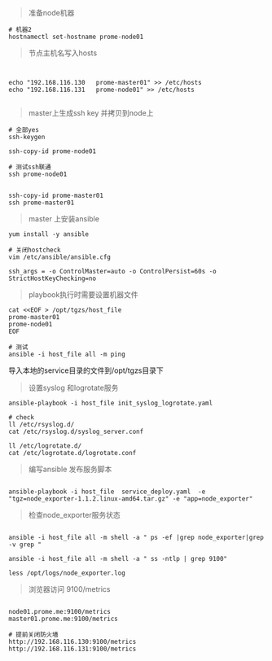 > 准备node机器
```shell script
# 机器2
hostnamectl set-hostname prome-node01
```

> 节点主机名写入hosts
```shell script


echo "192.168.116.130   prome-master01" >> /etc/hosts
echo "192.168.116.131   prome-node01" >> /etc/hosts


``` 

> master上生成ssh key 并拷贝到node上
```shell script
# 全部yes
ssh-keygen

ssh-copy-id prome-node01

# 测试ssh联通
ssh prome-node01


ssh-copy-id prome-master01
ssh prome-master01
```



> master 上安装ansible
```shell script
yum install -y ansible

# 关闭hostcheck 
vim /etc/ansible/ansible.cfg

ssh_args = -o ControlMaster=auto -o ControlPersist=60s -o StrictHostKeyChecking=no 

```

> playbook执行时需要设置机器文件 
```shell script
cat <<EOF > /opt/tgzs/host_file
prome-master01
prome-node01
EOF

# 测试
ansible -i host_file all -m ping
```

导入本地的service目录的文件到/opt/tgzs目录下

>  设置syslog 和logrotate服务
```shell script
ansible-playbook -i host_file init_syslog_logrotate.yaml

# check
ll /etc/rsyslog.d/
cat /etc/rsyslog.d/syslog_server.conf 

ll /etc/logrotate.d/
cat /etc/logrotate.d/logrotate.conf
```

> 编写ansible 发布服务脚本
```shell script

ansible-playbook -i host_file  service_deploy.yaml  -e "tgz=node_exporter-1.1.2.linux-amd64.tar.gz" -e "app=node_exporter"

```

> 检查node_exporter服务状态
```shell script

ansible -i host_file all -m shell -a " ps -ef |grep node_exporter|grep -v grep "

ansible -i host_file all -m shell -a " ss -ntlp | grep 9100"

less /opt/logs/node_exporter.log
```
> 浏览器访问 9100/metrics
```shell script

node01.prome.me:9100/metrics
master01.prome.me:9100/metrics

# 提前关闭防火墙
http://192.168.116.130:9100/metrics
http://192.168.116.131:9100/metrics
```